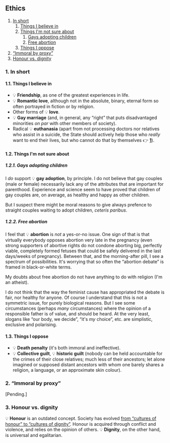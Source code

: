 ## Ethics

1. [In short](#1-in-short)
   1. [Things I believe in](#11-things-i-believe-in)
   1. [Things I'm not sure about](#12-things-im-not-sure-about)
      1. [Gays adopting children](#121-gays-adopting-children)
      1. [Free abortion](#122-free-abortion)
   1. [Things I oppose](#13-things-i-oppose)
1. [&ldquo;Immoral by proxy&rdquo;](#2-immoral-by-proxy)
1. [Honour vs. dignity](#3-honour-vs-dignity)

### 1. In short

#### 1.1. Things I believe in

* 💡&nbsp;**Friendship**, as one of the greatest experiences in life.
* 💡&nbsp;**Romantic love**, although not in the absolute, binary, eternal form so often portrayed in fiction or by religion.
* Other forms of 💡&nbsp;**love**.
* 💡&nbsp;**Gay marriage** (and, in general, any &ldquo;right&rdquo; that puts disadvantaged minorities *on par* with other members of
  society).
* Radical 💡&nbsp;**euthanasia** (apart from not processing doctors nor relatives who assist in a suicide, the State should actively help those
  who *really* want to end their lives, but who cannot do that by themselves <span class="icon ref">👉</span>&nbsp;[**1**](footnotes#1)).

#### 1.2. Things I'm not sure about

##### 1.2.1. Gays adopting children

I *do* support 💡&nbsp;**gay adoption**, by principle.
I do not believe that gay couples (male or female) necessarily lack any of the attributes that are important for parenthood.
Experience and science seem to have proved that children of gay couples are, on average, as healthy and happy as other children.

But I suspect there might be moral reasons to give always prefence to straight couples waiting to adopt children, *ceteris paribus*.

##### 1.2.2. Free abortion

I feel that 💡&nbsp;**abortion** is *not* a yes-or-no issue.
One sign of that is that virtually everybody opposes abortion very late in the pregnancy (even strong supporters of abortive rights do not condone aborting big,
perfectly viable, completely formed fetuses that could be safely delivered in the last days/weeks of pregnancy).
Between that, and the morning-after pill, I see a spectrum of possibilities.
It's worrying that so often the &ldquo;abortion debate&rdquo; is framed in black-or-white terms.

My doubts about free abortion do not have anything to do with religion (I'm an atheist).

I do not think that the way the feminist cause has appropriated the debate is fair, nor healthy for anyone.
Of course I understand that this is not a symmetric issue, for purely biological reasons.
But I see some circumstances (perhaps *many* circumstances) where the opinion of a responsible father is of value, and should be heard.
At the very least, slogans like &ldquo;our body, we decide&rdquo;, &ldquo;it's *my* choice&rdquo;, etc. are simplistic, exclusive and polarising.

#### 1.3. Things I oppose

* 💡&nbsp;**Death penalty** (it's both immoral and ineffective).
* 💡&nbsp;**Collective guilt**, 💡&nbsp;**historic guilt** (nobody can be held accountable for the crimes of their close
  relatives; much less of their ancestors; let alone imagined or supposed distant ancestors with whom one barely shares a religion, a language, or an
  approximate skin colour).

### 2. &ldquo;Immoral by proxy&rdquo;

\[Pending.\]

### 3. Honour vs. dignity

💡&nbsp;**Honour** is an outdated concept.
Society has evolved
[from &ldquo;cultures of honour&rdquo; to &ldquo;cultures of dignity&rdquo;](http://heterodoxacademy.org/2016/03/26/victimhood-culture-at-emory/).
Honour is acquired through conflict and violence, and relies on the opinion of others.
💡&nbsp;**Dignity**, on the other hand, is universal and egalitarian.

